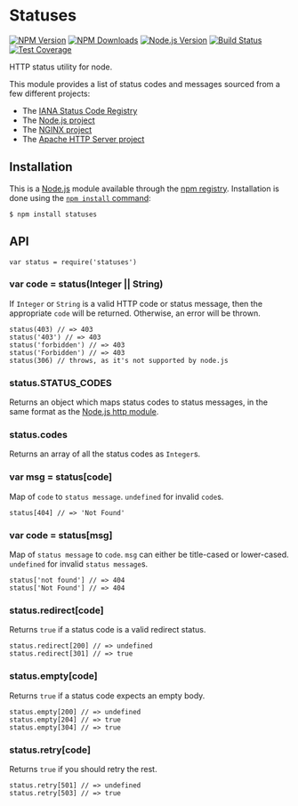 Statuses
========

[![NPM Version](https://img.shields.io/npm/v/statuses.svg)](https://npmjs.org/package/statuses) [![NPM Downloads](https://img.shields.io/npm/dm/statuses.svg)](https://npmjs.org/package/statuses) [![Node.js Version](https://img.shields.io/node/v/statuses.svg)](https://nodejs.org/en/download) [![Build Status](https://img.shields.io/travis/jshttp/statuses.svg)](https://travis-ci.org/jshttp/statuses) [![Test Coverage](https://img.shields.io/coveralls/jshttp/statuses.svg)](https://coveralls.io/r/jshttp/statuses?branch=master)

HTTP status utility for node.

This module provides a list of status codes and messages sourced from a few different projects:

-   The [IANA Status Code Registry](https://www.iana.org/assignments/http-status-codes/http-status-codes.xhtml)
-   The [Node.js project](https://nodejs.org/)
-   The [NGINX project](https://www.nginx.com/)
-   The [Apache HTTP Server project](https://httpd.apache.org/)

Installation
------------

This is a [Node.js](https://nodejs.org/en/) module available through the [npm registry](https://www.npmjs.com/). Installation is done using the [`npm install` command](https://docs.npmjs.com/getting-started/installing-npm-packages-locally):

    $ npm install statuses

API
---

    var status = require('statuses')

### var code = status(Integer || String)

If `Integer` or `String` is a valid HTTP code or status message, then the appropriate `code` will be returned. Otherwise, an error will be thrown.

    status(403) // => 403
    status('403') // => 403
    status('forbidden') // => 403
    status('Forbidden') // => 403
    status(306) // throws, as it's not supported by node.js

### status.STATUS\_CODES

Returns an object which maps status codes to status messages, in the same format as the [Node.js http module](https://nodejs.org/dist/latest/docs/api/http.html#http_http_status_codes).

### status.codes

Returns an array of all the status codes as `Integer`s.

### var msg = status\[code\]

Map of `code` to `status message`. `undefined` for invalid `code`s.

    status[404] // => 'Not Found'

### var code = status\[msg\]

Map of `status message` to `code`. `msg` can either be title-cased or lower-cased. `undefined` for invalid `status message`s.

    status['not found'] // => 404
    status['Not Found'] // => 404

### status.redirect\[code\]

Returns `true` if a status code is a valid redirect status.

    status.redirect[200] // => undefined
    status.redirect[301] // => true

### status.empty\[code\]

Returns `true` if a status code expects an empty body.

    status.empty[200] // => undefined
    status.empty[204] // => true
    status.empty[304] // => true

### status.retry\[code\]

Returns `true` if you should retry the rest.

    status.retry[501] // => undefined
    status.retry[503] // => true
